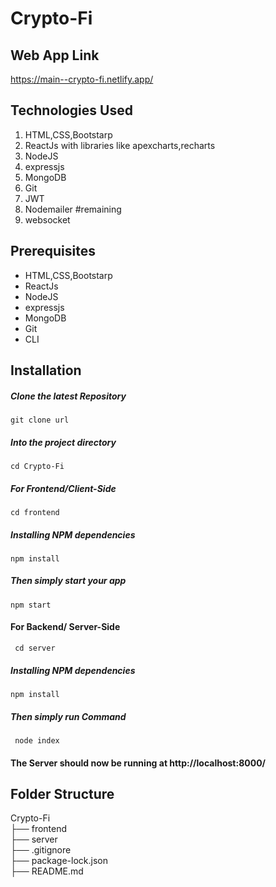 # Crypto-Fi

## Web App Link
https://main--crypto-fi.netlify.app/

## Technologies Used
1. HTML,CSS,Bootstarp
2. ReactJs with libraries like apexcharts,recharts
3. NodeJS
4. expressjs
5. MongoDB
6. Git
7. JWT
8. Nodemailer #remaining
9. websocket

## Prerequisites
- HTML,CSS,Bootstarp
- ReactJs
- NodeJS
- expressjs
- MongoDB
- Git
- CLI

## Installation

##### Clone the latest Repository

`git clone url`

##### Into the project directory

`cd Crypto-Fi`

##### For Frontend/Client-Side

`cd frontend`

##### Installing NPM dependencies

`npm install`

##### Then simply start your app

`npm start`

#### For Backend/ Server-Side

` cd server`

##### Installing NPM dependencies

`npm install`

##### Then simply run Command

` node index`

#### The Server should now be running at http://localhost:8000/

## Folder Structure

Crypto-Fi <br>
├── frontend <br>
├── server <br>
├── .gitignore <br>
├── package-lock.json <br>
├── README.md <br>